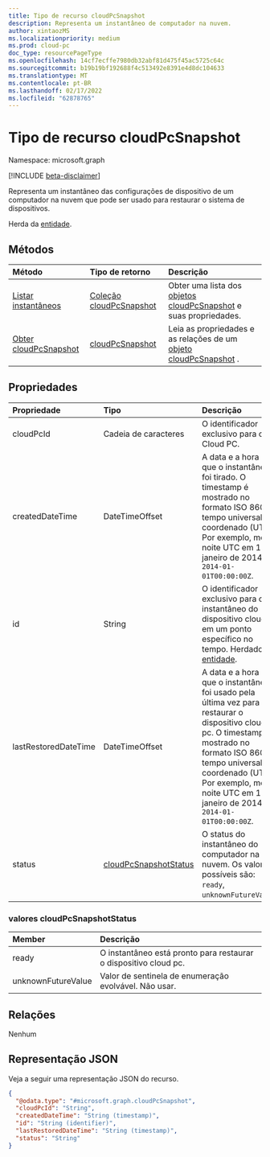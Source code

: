 ```yaml
---
title: Tipo de recurso cloudPcSnapshot
description: Representa um instantâneo de computador na nuvem.
author: xintaozMS
ms.localizationpriority: medium
ms.prod: cloud-pc
doc_type: resourcePageType
ms.openlocfilehash: 14cf7ecffe7980db32abf81d475f45ac5725c64c
ms.sourcegitcommit: b19b19bf192688f4c513492e8391e4d8dc104633
ms.translationtype: MT
ms.contentlocale: pt-BR
ms.lasthandoff: 02/17/2022
ms.locfileid: "62878765"
---
```

# <a name="cloudpcsnapshot-resource-type"></a>Tipo de recurso cloudPcSnapshot

Namespace: microsoft.graph

[!INCLUDE [beta-disclaimer](../../includes/beta-disclaimer.md)]

Representa um instantâneo das configurações de dispositivo de um computador na nuvem que pode ser usado para restaurar o sistema de dispositivos.


Herda da [entidade](../resources/entity.md).

## <a name="methods"></a>Métodos
|Método|Tipo de retorno|Descrição|
|:---|:---|:---|
|[Listar instantâneos](../api/virtualendpoint-list-snapshots.md)|[Coleção cloudPcSnapshot](../resources/cloudpcsnapshot.md)|Obter uma lista dos [objetos cloudPcSnapshot](../resources/cloudpcsnapshot.md) e suas propriedades.|
|[Obter cloudPcSnapshot](../api/cloudpcsnapshot-get.md)|[cloudPcSnapshot](../resources/cloudpcsnapshot.md)|Leia as propriedades e as relações de um [objeto cloudPcSnapshot](../resources/cloudpcsnapshot.md) .|

## <a name="properties"></a>Propriedades
|Propriedade|Tipo|Descrição|
|:---|:---|:---|
|cloudPcId|Cadeia de caracteres|O identificador exclusivo para o Cloud PC.|
|createdDateTime|DateTimeOffset|A data e a hora em que o instantâneo foi tirado. O timestamp é mostrado no formato ISO 8601 e tempo universal coordenado (UTC). Por exemplo, meia-noite UTC em 1 de janeiro de 2014 é `2014-01-01T00:00:00Z`.|
|id|String|O identificador exclusivo para o instantâneo do dispositivo cloud pc em um ponto específico no tempo. Herdado da [entidade](../resources/entity.md).|
|lastRestoredDateTime|DateTimeOffset|A data e a hora em que o instantâneo foi usado pela última vez para restaurar o dispositivo cloud pc. O timestamp é mostrado no formato ISO 8601 e tempo universal coordenado (UTC). Por exemplo, meia-noite UTC em 1 de janeiro de 2014 é `2014-01-01T00:00:00Z`.|
|status|[cloudPcSnapshotStatus](#cloudpcsnapshotstatus-values)|O status do instantâneo do computador na nuvem. Os valores possíveis são: `ready`, `unknownFutureValue`.|

### <a name="cloudpcsnapshotstatus-values"></a>valores cloudPcSnapshotStatus 

|Member|Descrição|
|:---|:---|
|ready|O instantâneo está pronto para restaurar o dispositivo cloud pc.|
|unknownFutureValue|Valor de sentinela de enumeração evolvável. Não usar.|

## <a name="relationships"></a>Relações
Nenhum

## <a name="json-representation"></a>Representação JSON
Veja a seguir uma representação JSON do recurso.
<!-- {
  "blockType": "resource",
  "keyProperty": "id",
  "@odata.type": "microsoft.graph.cloudPcSnapshot",
  "baseType": "microsoft.graph.entity",
  "openType": false
}
-->
``` json
{
  "@odata.type": "#microsoft.graph.cloudPcSnapshot",
  "cloudPcId": "String",
  "createdDateTime": "String (timestamp)",
  "id": "String (identifier)",
  "lastRestoredDateTime": "String (timestamp)",
  "status": "String"
}
```

